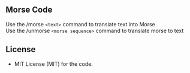 ## Morse Code

Use the /morse `<text>` command to translate text into Morse <br>
Use the /unmorse `<morse sequence>` command to translate morse to text

## License

* MIT License (MIT) for the code.
